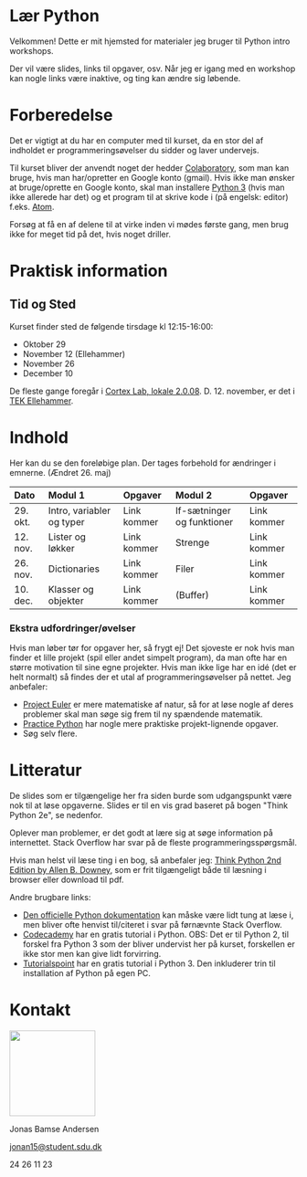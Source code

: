 # Lær Python
Velkommen! 
Dette er mit hjemsted for materialer jeg bruger til Python intro workshops.

Der vil være slides, links til opgaver, osv. Når jeg er igang med en workshop kan nogle links være inaktive, og ting kan ændre sig løbende.

# Forberedelse
Det er vigtigt at du har en computer med til kurset, da en stor del af indholdet er programmeringsøvelser du sidder og laver undervejs. 

Til kurset bliver der anvendt noget der hedder [Colaboratory](https://colab.research.google.com/), som man kan bruge, hvis man har/opretter en Google konto (gmail).
Hvis ikke man ønsker at bruge/oprette en Google konto, skal man installere [Python 3](https://www.python.org/downloads/) (hvis man ikke allerede har det) og et program til at skrive kode i (på engelsk: editor) f.eks. [Atom](https://atom.io/).

Forsøg at få en af delene til at virke inden vi mødes første gang, men brug ikke for meget tid på det, hvis noget driller.

# Praktisk information
## Tid og Sted
Kurset finder sted de følgende tirsdage kl 12:15-16:00:
* Oktober 29
* November 12 (Ellehammer)
* November 26
* December 10

De fleste gange foregår i [Cortex Lab, lokale 2.0.08](https://clients.mapsindoors.com/sdu/573f26e4bc1f571b08094312/details/5683d730423b7d1380c0da9f).
D. 12. november, er det i [TEK Ellehammer](https://clients.mapsindoors.com/sdu/573f26e4bc1f571b08094312/details/560156db423b7e2140a27614).


# Indhold
Her kan du se den foreløbige plan. Der tages forbehold for ændringer i emnerne. (Ændret 26. maj)

| Dato     | Modul 1                   | Opgaver     | Modul 2                    | Opgaver     |
| :---     | :---                      | :---        | :---                       | :---        |
| 29. okt. | Intro, variabler og typer | Link kommer | If-sætninger og funktioner | Link kommer |
| 12. nov. | Lister og løkker          | Link kommer | Strenge                    | Link kommer |
| 26. nov. | Dictionaries              | Link kommer | Filer                      | Link kommer |
| 10. dec. | Klasser og objekter       | Link kommer | (Buffer)                   | Link kommer |


### Ekstra udfordringer/øvelser
Hvis man løber tør for opgaver her, så frygt ej! Det sjoveste er nok hvis man finder et lille projekt (spil eller andet simpelt program), da man ofte har en større motivation til sine egne projekter. Hvis man ikke lige har en idé (det er helt normalt) så findes der et utal af programmeringsøvelser på nettet. Jeg anbefaler:

* [Project Euler](https://projecteuler.net/) er mere matematiske af natur, så for at løse nogle af deres problemer skal man søge sig frem til ny spændende matematik.
* [Practice Python](https://www.practicepython.org/) har nogle mere praktiske projekt-lignende opgaver.
* Søg selv flere.


# Litteratur
De slides som er tilgængelige her fra siden burde som udgangspunkt være nok til at løse opgaverne. Slides er til en vis grad baseret på bogen "Think Python 2e", se nedenfor.

Oplever man problemer, er det godt at lære sig at søge information på internettet. Stack Overflow har svar på de fleste programmeringsspørgsmål.

Hvis man helst vil læse ting i en bog, så anbefaler jeg: [Think Python 2nd Edition by Allen B. Downey](https://greenteapress.com/wp/think-python-2e/), som er frit tilgængeligt både til læsning i browser eller download til pdf.

Andre brugbare links:
* [Den officielle Python dokumentation](https://docs.python.org/3/library/index.html) kan måske være lidt tung at læse i, men bliver ofte henvist til/citeret i svar på førnævnte Stack Overflow.
* [Codecademy](https://www.codecademy.com/learn/learn-python) har en gratis tutorial i Python. OBS: Det er til Python 2, til forskel fra Python 3 som der bliver undervist her på kurset, forskellen er ikke stor men kan give lidt forvirring.
* [Tutorialspoint](https://www.tutorialspoint.com/python) har en gratis tutorial i Python 3. Den inkluderer trin til installation af Python på egen PC.

# Kontakt
<img src="res/figs/bamse.jpg" width="150" height="150">

Jonas Bamse Andersen

jonan15@student.sdu.dk

24 26 11 23
